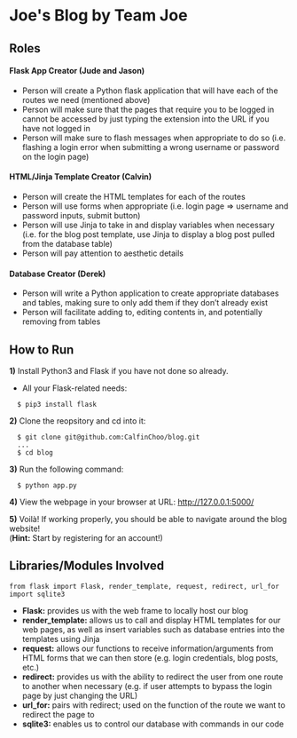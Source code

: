 # Joe's Blog by Team Joe

Roles
----------------------------------

#### Flask App Creator (Jude and Jason)
- Person will create a Python flask application that will have each of the routes we need (mentioned above)
- Person will make sure that the pages that require you to be logged in cannot be accessed by just typing the extension into the URL if you have not logged in
- Person will make sure to flash messages when appropriate to do so (i.e. flashing a login error when submitting a wrong username or password on the login page)
#### HTML/Jinja Template Creator (Calvin)
- Person will create the HTML templates for each of the routes
- Person will use forms when appropriate (i.e. login page => username and password inputs, submit button)
- Person will use Jinja to take in and display variables when necessary (i.e. for the blog post template, use Jinja to display a blog post pulled from the database table)
- Person will pay attention to aesthetic details
#### Database Creator (Derek)
- Person will write a Python application to create appropriate databases and tables, making sure to only add them if they don’t already exist
- Person will facilitate adding to, editing contents in, and potentially removing from tables 

How to Run
----------------------------------
**1)** Install Python3 and Flask if you have not done so already.
  - All your Flask-related needs:
  ```console
    $ pip3 install flask
  ```
**2)** Clone the reopsitory and cd into it:
```console
  $ git clone git@github.com:CalfinChoo/blog.git
  ...
  $ cd blog
```
**3)** Run the following command:
```console
  $ python app.py
```
**4)** View the webpage in your browser at URL: http://127.0.0.1:5000/

**5)** Voilà! If working properly, you should be able to navigate around the blog website!
<br>(**Hint:** Start by registering for an account!)

Libraries/Modules Involved
----------------------------------
```
from flask import Flask, render_template, request, redirect, url_for
import sqlite3
```
- **Flask:** provides us with the web frame to locally host our blog
- **render_template:** allows us to call and display HTML templates for our web pages, as well as insert variables such as database entries into the templates using Jinja
- **request:** allows our functions to receive information/arguments from HTML forms that we can then store (e.g. login credentials, blog posts, etc.)
- **redirect:** provides us with the ability to redirect the user from one route to another when necessary (e.g. if user attempts to bypass the login page by just changing the URL)
- **url_for:** pairs with redirect; used on the function of the route we want to redirect the page to
- **sqlite3:** enables us to control our database with commands in our code
